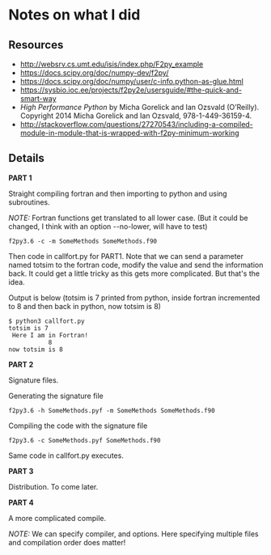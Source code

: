 # Notes on what I did

## Resources
 - http://websrv.cs.umt.edu/isis/index.php/F2py_example
 - https://docs.scipy.org/doc/numpy-dev/f2py/
 - https://docs.scipy.org/doc/numpy/user/c-info.python-as-glue.html
 - https://sysbio.ioc.ee/projects/f2py2e/usersguide/#the-quick-and-smart-way
 - _High Performance Python_ by Micha Gorelick and Ian Ozsvald (O’Reilly). Copyright 2014 Micha Gorelick and Ian Ozsvald, 978-1-449-36159-4.
 - http://stackoverflow.com/questions/27270543/including-a-compiled-module-in-module-that-is-wrapped-with-f2py-minimum-working

## Details

**PART 1**

Straight compiling fortran and then importing to python and using subroutines.

_NOTE:_ Fortran functions get translated to all lower case. (But it could be changed, I think with an option --no-lower, will have to test)
```
f2py3.6 -c -m SomeMethods SomeMethods.f90
```

Then code in callfort.py for PART1. Note that we can send a parameter named totsim to the fortran code, modify the value and send the information back. It could get a little tricky as this gets more complicated. But that's the idea.

Output is below (totsim is 7 printed from python, inside fortran incremented to 8 and then back in python, now totsim is 8)
```
$ python3 callfort.py
totsim is 7
 Here I am in Fortran!
           8
now totsim is 8
```

**PART 2**

Signature files.

Generating the signature file
```
f2py3.6 -h SomeMethods.pyf -m SomeMethods SomeMethods.f90
```

Compiling the code with the signature file
```
f2py3.6 -c SomeMethods.pyf SomeMethods.f90
```
Same code in callfort.py executes.

**PART 3**

Distribution. To come later.

**PART 4**

A more complicated compile.

_NOTE:_ We can specify compiler, and options. Here specifying multiple files and compilation order does matter!

```

```
